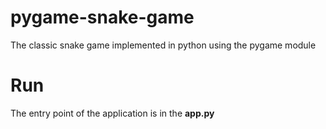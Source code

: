# pygame-snake-game
The classic snake game implemented in python using the pygame module
# Run
The entry point of the application is in the **app.py**


